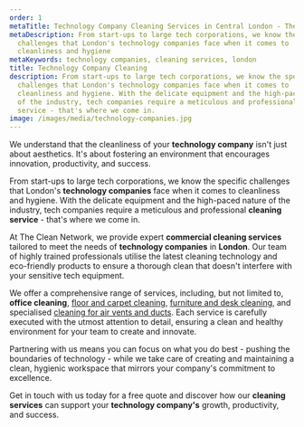 ```yaml
---
order: 1
metaTitle: Technology Company Cleaning Services in Central London - The Clean Network
metaDescription: From start-ups to large tech corporations, we know the specific
  challenges that London's technology companies face when it comes to
  cleanliness and hygiene
metaKeywords: technology companies, cleaning services, london
title: Technology Company Cleaning
description: From start-ups to large tech corporations, we know the specific
  challenges that London's technology companies face when it comes to
  cleanliness and hygiene. With the delicate equipment and the high-paced nature
  of the industry, tech companies require a meticulous and professional cleaning
  service - that's where we come in.
image: /images/media/technology-companies.jpg
---
```

We understand that the cleanliness of your <strong>technology company</strong> isn't just about aesthetics. It's about fostering an environment that encourages innovation, productivity, and success.

From start-ups to large tech corporations, we know the specific challenges that London's <strong>technology companies</strong> face when it comes to cleanliness and hygiene. With the delicate equipment and the high-paced nature of the industry, tech companies require a meticulous and professional <strong>cleaning service</strong> - that's where we come in.

At The Clean Network, we provide expert <strong>commercial cleaning services</strong> tailored to meet the needs of <strong>technology companies</strong> in <strong>London</strong>. Our team of highly trained professionals utilise the latest cleaning technology and eco-friendly products to ensure a thorough clean that doesn't interfere with your sensitive tech equipment.

We offer a comprehensive range of services, including, but not limited to, <strong>office cleaning</strong>, [floor and carpet cleaning](https://cleannetwork.co.uk/services/floors/), [furniture and desk cleaning](https://cleannetwork.co.uk/services/desks-and-furniture/), and specialised [cleaning for air vents and ducts](https://cleannetwork.co.uk/services/air-ducts-and-vents/). Each service is carefully executed with the utmost attention to detail, ensuring a clean and healthy environment for your team to create and innovate.

Partnering with us means you can focus on what you do best - pushing the boundaries of technology - while we take care of creating and maintaining a clean, hygienic workspace that mirrors your company's commitment to excellence.

Get in touch with us today for a free quote and discover how our <strong>cleaning services</strong> can support your <strong>technology company's</strong> growth, productivity, and success.